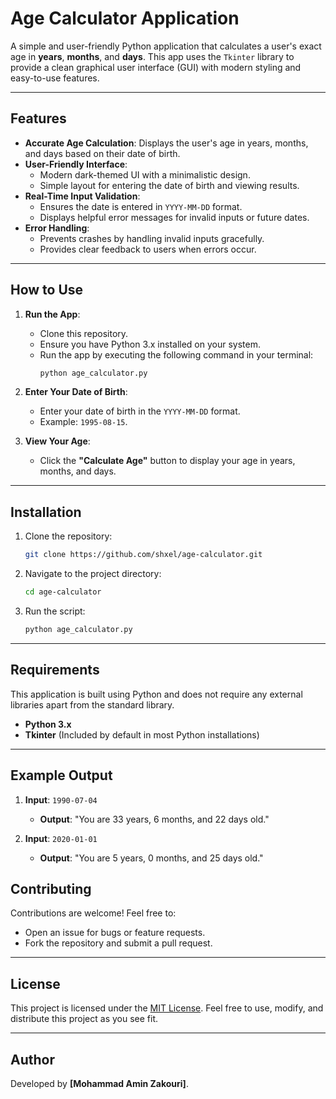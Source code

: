 
# Age Calculator Application

A simple and user-friendly Python application that calculates a user's exact age in **years**, **months**, and **days**. This app uses the `Tkinter` library to provide a clean graphical user interface (GUI) with modern styling and easy-to-use features.

---

## Features

- **Accurate Age Calculation**: Displays the user's age in years, months, and days based on their date of birth.
- **User-Friendly Interface**:
  - Modern dark-themed UI with a minimalistic design.
  - Simple layout for entering the date of birth and viewing results.
- **Real-Time Input Validation**:
  - Ensures the date is entered in `YYYY-MM-DD` format.
  - Displays helpful error messages for invalid inputs or future dates.
- **Error Handling**:
  - Prevents crashes by handling invalid inputs gracefully.
  - Provides clear feedback to users when errors occur.

---

## How to Use

1. **Run the App**:
   - Clone this repository.
   - Ensure you have Python 3.x installed on your system.
   - Run the app by executing the following command in your terminal:
     ```bash
     python age_calculator.py
     ```

2. **Enter Your Date of Birth**:
   - Enter your date of birth in the `YYYY-MM-DD` format.
   - Example: `1995-08-15`.

3. **View Your Age**:
   - Click the **"Calculate Age"** button to display your age in years, months, and days.

---

## Installation

1. Clone the repository:
   ```bash
   git clone https://github.com/shxel/age-calculator.git
   ```
2. Navigate to the project directory:
   ```bash
   cd age-calculator
   ```
3. Run the script:
   ```bash
   python age_calculator.py
   ```

---

## Requirements

This application is built using Python and does not require any external libraries apart from the standard library.

- **Python 3.x**
- **Tkinter** (Included by default in most Python installations)

---

## Example Output

1. **Input**: `1990-07-04`
   - **Output**: "You are 33 years, 6 months, and 22 days old."

2. **Input**: `2020-01-01`
   - **Output**: "You are 5 years, 0 months, and 25 days old."


## Contributing

Contributions are welcome! Feel free to:
- Open an issue for bugs or feature requests.
- Fork the repository and submit a pull request.

---

## License

This project is licensed under the [MIT License](LICENSE). Feel free to use, modify, and distribute this project as you see fit.

---

## Author

Developed by **[Mohammad Amin Zakouri]**.
